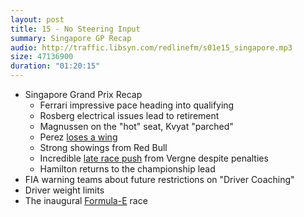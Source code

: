 ```yaml
---
layout: post
title: 15 - No Steering Input
summary: Singapore GP Recap
audio: http://traffic.libsyn.com/redlinefm/s01e15_singapore.mp3
size: 47136900
duration: "01:20:15"
---
```


* Singapore Grand Prix Recap
  * Ferrari impressive pace heading into qualifying
  * Rosberg electrical issues lead to retirement
  * Magnussen on the "hot" seat, Kvyat "parched"
  * Perez [loses a wing](https://www.youtube.com/watch?v=-ImFV2UbrO0)
  * Strong showings from Red Bull
  * Incredible [late race push](https://www.youtube.com/watch?v=jYkyw1n4MzE) from Vergne despite penalties
  * Hamilton returns to the championship lead
* FIA warning teams about future restrictions on "Driver Coaching"
* Driver weight limits
* The inaugural [Formula-E](http://www.fiaformulae.com/) race

<!-- more -->

<audio src="http://traffic.libsyn.com/redlinefm/s01e15_singapore.mp3" preload="none" />

[Download MP3](http://traffic.libsyn.com/redlinefm/s01e15_singapore.mp3)
